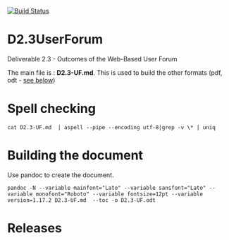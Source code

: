 [![Build Status](https://travis-ci.org/sci-gaia/D2.3UserForum.svg?branch=master)](https://travis-ci.org/sci-gaia/D2.3UserForum)

# D2.3UserForum

Deliverable 2.3 - Outcomes of the Web-Based User Forum

The main file is : **D2.3-UF.md**. This is used to build the other formats (pdf, odt - [see below](#building-the-document))


#  Spell checking

`cat D2.3-UF.md  | aspell --pipe --encoding utf-8|grep -v \* | uniq`

#  Building the document

Use pandoc to create the document.

`pandoc -N --variable mainfont="Lato" --variable sansfont="Lato" --variable monofont="Roboto" --variable fontsize=12pt --variable version=1.17.2 D2.3-UF.md  --toc -o D2.3-UF.odt`

# Releases

